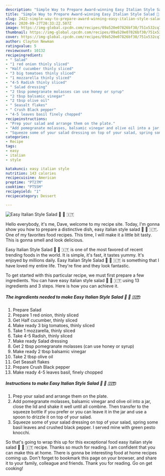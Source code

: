 ```yaml
---
description: "Simple Way to Prepare Award-winning Easy Italian Style Salad 🥗 🌿 🇮🇹"
title: "Simple Way to Prepare Award-winning Easy Italian Style Salad 🥗 🌿 🇮🇹"
slug: 2422-simple-way-to-prepare-award-winning-easy-italian-style-salad
date: 2020-09-27T20:33:22.507Z
image: https://img-global.cpcdn.com/recipes/09a520e07826bf30/751x532cq70/easy-italian-style-salad-🥗-🌿-🇮🇹-recipe-main-photo.jpg
thumbnail: https://img-global.cpcdn.com/recipes/09a520e07826bf30/751x532cq70/easy-italian-style-salad-🥗-🌿-🇮🇹-recipe-main-photo.jpg
cover: https://img-global.cpcdn.com/recipes/09a520e07826bf30/751x532cq70/easy-italian-style-salad-🥗-🌿-🇮🇹-recipe-main-photo.jpg
author: Clayton Newman
ratingvalue: 5
reviewcount: 10132
recipeingredient:
- " Salad"
- "1 red onion thinly sliced"
- "Half cucumber thinly sliced"
- "3 big tomatoes thinly sliced"
- "1 mozzarella thinly sliced"
- "4-5 Radish thinly sliced"
- " Salad dressing"
- "2 tbsp pomegranate molasses can use honey or syrup"
- "2 tbsp balsamic vinegar"
- "2 tbsp olive oil"
- " Seasalt flakes"
- " Crush Black pepper"
- "4-5 leaves basil finely chopped"
recipeinstructions:
- "Prep your salad and arrange them on the plate."
- "Add pomegranate molasses, balsamic vinegar and olive oil into a jar, close the lid and shake it well until all combine. Then transfer to the squeeze bottle if you prefer or you can leave it in the jar and use a spoon to drizzle it on top of your salad."
- "Squeeze some of your salad dressing on top of your salad, spring some basil leaves and crushed black pepper. I served mine with green pesto knocchi."
categories:
- Recipe
tags:
- easy
- italian
- style

katakunci: easy italian style 
nutrition: 143 calories
recipecuisine: American
preptime: "PT27M"
cooktime: "PT55M"
recipeyield: "1"
recipecategory: Dessert

---
```



![Easy Italian Style Salad 🥗 🌿 🇮🇹](https://img-global.cpcdn.com/recipes/09a520e07826bf30/751x532cq70/easy-italian-style-salad-🥗-🌿-🇮🇹-recipe-main-photo.jpg)

Hello everybody, it's me, Dave, welcome to my recipe site. Today, I'm gonna show you how to prepare a distinctive dish, easy italian style salad 🥗 🌿 🇮🇹. One of my favorites food recipes. This time, I will make it a little bit tasty. This is gonna smell and look delicious.

Easy Italian Style Salad 🥗 🌿 🇮🇹 is one of the most favored of recent trending foods in the world. It is simple, it's fast, it tastes yummy. It's enjoyed by millions daily. Easy Italian Style Salad 🥗 🌿 🇮🇹 is something that I have loved my entire life. They're fine and they look fantastic.




To get started with this particular recipe, we must first prepare a few ingredients. You can have easy italian style salad 🥗 🌿 🇮🇹 using 13 ingredients and 3 steps. Here is how you can achieve it.

<!--inarticleads1-->

##### The ingredients needed to make Easy Italian Style Salad 🥗 🌿 🇮🇹:

1. Prepare  Salad
1. Prepare 1 red onion, thinly sliced
1. Get Half cucumber, thinly sliced
1. Make ready 3 big tomatoes, thinly sliced
1. Take 1 mozzarella, thinly sliced
1. Take 4-5 Radish, thinly sliced
1. Make ready  Salad dressing
1. Get 2 tbsp pomegranate molasses (can use honey or syrup)
1. Make ready 2 tbsp balsamic vinegar
1. Take 2 tbsp olive oil
1. Get  Seasalt flakes
1. Prepare  Crush Black pepper
1. Make ready 4-5 leaves basil, finely chopped




<!--inarticleads2-->

##### Instructions to make Easy Italian Style Salad 🥗 🌿 🇮🇹:

1. Prep your salad and arrange them on the plate.
1. Add pomegranate molasses, balsamic vinegar and olive oil into a jar, close the lid and shake it well until all combine. Then transfer to the squeeze bottle if you prefer or you can leave it in the jar and use a spoon to drizzle it on top of your salad.
1. Squeeze some of your salad dressing on top of your salad, spring some basil leaves and crushed black pepper. I served mine with green pesto knocchi.




So that's going to wrap this up for this exceptional food easy italian style salad 🥗 🌿 🇮🇹 recipe. Thanks so much for reading. I am confident that you can make this at home. There is gonna be interesting food at home recipes coming up. Don't forget to bookmark this page on your browser, and share it to your family, colleague and friends. Thank you for reading. Go on get cooking!
